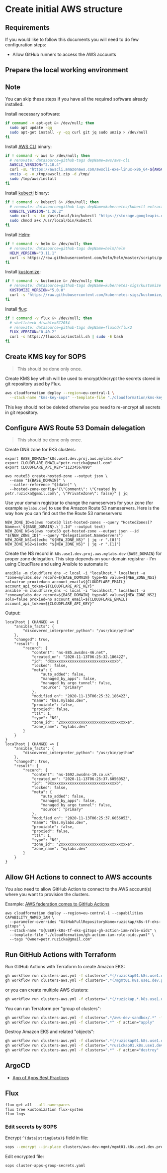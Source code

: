 # Create initial AWS structure

<!-- toc -->

## Requirements

If you would like to follow this documents you will need to do few configuration
steps:

* Allow GitHub runners to access the AWS accounts

## Prepare the local working environment

<aside class="note">

<h1>Note</h1>

You can skip these steps if you have all the required software already
installed.

</aside>

Install necessary software:

```bash
if command -v apt-get &> /dev/null; then
  sudo apt update -qq
  sudo apt-get install -y -qq curl git jq sudo unzip > /dev/null
fi
```

Install [AWS CLI](https://aws.amazon.com/cli/) binary:

```bash
if ! command -v aws &> /dev/null; then
  # renovate: datasource=github-tags depName=aws/aws-cli
  AWSCLI_VERSION="2.10.4"
  curl -sL "https://awscli.amazonaws.com/awscli-exe-linux-x86_64-${AWSCLI_VERSION}.zip" -o "/tmp/awscli.zip"
  unzip -q -o /tmp/awscli.zip -d /tmp/
  sudo /tmp/aws/install
fi
```

Install [kubectl](https://github.com/kubernetes/kubectl) binary:

```bash
if ! command -v kubectl &> /dev/null; then
  # renovate: datasource=github-tags depName=kubernetes/kubectl extractVersion=^kubernetes-(?<version>.+)$
  KUBECTL_VERSION="1.26.2"
  sudo curl -s -Lo /usr/local/bin/kubectl "https://storage.googleapis.com/kubernetes-release/release/v${KUBECTL_VERSION}/bin/$(uname | sed "s/./\L&/g")/amd64/kubectl"
  sudo chmod a+x /usr/local/bin/kubectl
fi
```

Install [Helm](https://helm.sh/):

```bash
if ! command -v helm &> /dev/null; then
  # renovate: datasource=github-tags depName=helm/helm
  HELM_VERSION="3.11.1"
  curl -s https://raw.githubusercontent.com/helm/helm/master/scripts/get | bash -s -- --version "v${HELM_VERSION}"
fi
```

Install [kustomize](https://kustomize.io/):

```bash
if ! command -v kustomize &> /dev/null; then
  # renovate: datasource=github-tags depName=kubernetes-sigs/kustomize extractVersion=^kustomize\/v(?<version>.+)$
  KUSTOMIZE_VERSION="5.0.0"
  curl -s "https://raw.githubusercontent.com/kubernetes-sigs/kustomize/master/hack/install_kustomize.sh" | sudo bash -s "${KUSTOMIZE_VERSION}" /usr/local/bin/
fi
```

Install [flux](https://fluxcd.io/):

```bash
if ! command -v flux &> /dev/null; then
  # shellcheck disable=SC2034
  # renovate: datasource=github-tags depName=fluxcd/flux2
  FLUX_VERSION="0.40.2"
  curl -s https://fluxcd.io/install.sh | sudo -E bash
fi
```

## Create KMS key for SOPS

> This should be done only once.

Create KMS key which will be used to encrypt/decrypt the secrets stored in git
repository used by Flux.

```bash
aws cloudformation deploy --region=eu-central-1 \
  --stack-name "kms-key-sops" --template-file "./cloudformation/kms-key-sops.yaml"
```

This key should not be deleted otherwise you need to re-encrypt all secrets in
git repository.

## Configure AWS Route 53 Domain delegation

> This should be done only once.

Create DNS zone for EKS clusters:

```shell
export BASE_DOMAIN="k8s.use1.dev.proj.aws.mylabs.dev"
export CLOUDFLARE_EMAIL="petr.ruzicka@gmail.com"
export CLOUDFLARE_API_KEY="11234567890"

aws route53 create-hosted-zone --output json \
  --name "${BASE_DOMAIN}" \
  --caller-reference "$(date)" \
  --hosted-zone-config="{\"Comment\": \"Created by petr.ruzicka@gmail.com\", \"PrivateZone\": false}" | jq
```

Use your domain registrar to change the nameservers for your zone (for example
`mylabs.dev`) to use the Amazon Route 53 nameservers. Here is the way how you
can find out the the Route 53 nameservers:

```shell
NEW_ZONE_ID=$(aws route53 list-hosted-zones --query "HostedZones[?Name==\`${BASE_DOMAIN}.\`].Id" --output text)
NEW_ZONE_NS=$(aws route53 get-hosted-zone --output json --id "${NEW_ZONE_ID}" --query "DelegationSet.NameServers")
NEW_ZONE_NS1=$(echo "${NEW_ZONE_NS}" | jq -r ".[0]")
NEW_ZONE_NS2=$(echo "${NEW_ZONE_NS}" | jq -r ".[1]")
```

Create the NS record in `k8s.use1.dev.proj.aws.mylabs.dev` (`BASE_DOMAIN`) for
proper zone delegation. This step depends on your domain registrar - I'm using
CloudFlare and using Ansible to automate it:

```shell
ansible -m cloudflare_dns -c local -i "localhost," localhost -a "zone=mylabs.dev record=${BASE_DOMAIN} type=NS value=${NEW_ZONE_NS1} solo=true proxied=no account_email=${CLOUDFLARE_EMAIL} account_api_token=${CLOUDFLARE_API_KEY}"
ansible -m cloudflare_dns -c local -i "localhost," localhost -a "zone=mylabs.dev record=${BASE_DOMAIN} type=NS value=${NEW_ZONE_NS2} solo=false proxied=no account_email=${CLOUDFLARE_EMAIL} account_api_token=${CLOUDFLARE_API_KEY}"
```

Output:

```text
localhost | CHANGED => {
    "ansible_facts": {
        "discovered_interpreter_python": "/usr/bin/python"
    },
    "changed": true,
    "result": {
        "record": {
            "content": "ns-885.awsdns-46.net",
            "created_on": "2020-11-13T06:25:32.18642Z",
            "id": "dxxxxxxxxxxxxxxxxxxxxxxxxxxxxxxb",
            "locked": false,
            "meta": {
                "auto_added": false,
                "managed_by_apps": false,
                "managed_by_argo_tunnel": false,
                "source": "primary"
            },
            "modified_on": "2020-11-13T06:25:32.18642Z",
            "name": "k8s.mylabs.dev",
            "proxiable": false,
            "proxied": false,
            "ttl": 1,
            "type": "NS",
            "zone_id": "2xxxxxxxxxxxxxxxxxxxxxxxxxxxxxxe",
            "zone_name": "mylabs.dev"
        }
    }
}
localhost | CHANGED => {
    "ansible_facts": {
        "discovered_interpreter_python": "/usr/bin/python"
    },
    "changed": true,
    "result": {
        "record": {
            "content": "ns-1692.awsdns-19.co.uk",
            "created_on": "2020-11-13T06:25:37.605605Z",
            "id": "9xxxxxxxxxxxxxxxxxxxxxxxxxxxxxxb",
            "locked": false,
            "meta": {
                "auto_added": false,
                "managed_by_apps": false,
                "managed_by_argo_tunnel": false,
                "source": "primary"
            },
            "modified_on": "2020-11-13T06:25:37.605605Z",
            "name": "k8s.mylabs.dev",
            "proxiable": false,
            "proxied": false,
            "ttl": 1,
            "type": "NS",
            "zone_id": "2xxxxxxxxxxxxxxxxxxxxxxxxxxxxxxe",
            "zone_name": "mylabs.dev"
        }
    }
}
```

## Allow GH Actions to connect to AWS accounts

You also need to allow GitHub Action to connect to the AWS account(s) where you
want to provision the clusters.

Example: [AWS federation comes to GitHub Actions](https://awsteele.com/blog/2021/09/15/aws-federation-comes-to-github-actions.html)

```shell
aws cloudformation deploy --region=eu-central-1 --capabilities CAPABILITY_NAMED_IAM \
  --parameter-overrides "GitHubFullRepositoryName=ruzickap/k8s-tf-eks-gitops" \
  --stack-name "${USER}-k8s-tf-eks-gitops-gh-action-iam-role-oidc" \
  --template-file "./cloudformation/gh-action-iam-role-oidc.yaml" \
  --tags "Owner=petr.ruzicka@gmail.com"
```

## Run GitHub Actions with Terraform

Run GitHub Actions with Terraform to create Amazon EKS:

```bash
gh workflow run clusters-aws.yml -f clusters=".*(/ruzickap01.k8s.use1.dev.proj.aws.mylabs.dev$).*" -f action="apply"
gh workflow run clusters-aws.yml -f clusters=".*(/mgmt01.k8s.use1.dev.proj.aws.mylabs.dev$).*" -f action="apply"
```

or you can create multiple AWS clusters:

```bash
gh workflow run clusters-aws.yml -f clusters=".*(/ruzickap.*.k8s.use1.dev.proj.aws.mylabs.dev$|/mgmt01.k8s.use1.dev.proj.aws.mylabs.dev$).*" -f action="apply"
```

You can run Terraform per "group of clusters":

```bash
gh workflow run clusters-aws.yml -f clusters=".*/aws-dev-sandbox/.*" -f action="apply"
gh workflow run clusters-aws.yml -f clusters=".*" -f action="apply"
```

Destroy Amazon EKS and related "objects":

```bash
gh workflow run clusters-aws.yml -f clusters=".*(/ruzickap01.k8s.use1.dev.proj.aws.mylabs.dev$).*" -f action="destroy"
gh workflow run clusters-aws.yml -f clusters=".*ruzickap01.k8s.use1.dev.proj.aws.mylabs.dev.*" -f action="destroy"
gh workflow run clusters-aws.yml -f clusters=".*" -f action="destroy"
```

## ArgoCD

* [App of Apps Best Practices](https://medium.com/dzerolabs/turbocharge-argocd-with-app-of-apps-pattern-and-kustomized-helm-ea4993190e7c)

## Flux

```bash
flux get all --all-namespaces
flux tree kustomization flux-system
flux logs
```

### Edit secrets by SOPS

Encrypt `^(data|stringData)$` field in file:

```bash
sops --encrypt --in-place clusters/aws-dev-mgmt/mgmt01.k8s.use1.dev.proj.aws.mylabs.dev/flux/cluster-apps-secrets.yaml
```

Edit encrypted file:

```bash
sops cluster-apps-group-secrets.yaml
```
